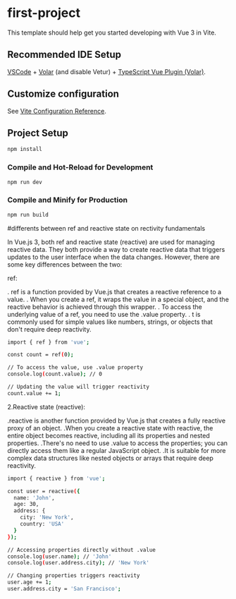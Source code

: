 # first-project

This template should help get you started developing with Vue 3 in Vite.

## Recommended IDE Setup

[VSCode](https://code.visualstudio.com/) + [Volar](https://marketplace.visualstudio.com/items?itemName=Vue.volar) (and disable Vetur) + [TypeScript Vue Plugin (Volar)](https://marketplace.visualstudio.com/items?itemName=Vue.vscode-typescript-vue-plugin).

## Customize configuration

See [Vite Configuration Reference](https://vitejs.dev/config/).

## Project Setup

```sh
npm install
```

### Compile and Hot-Reload for Development

```sh
npm run dev
```

### Compile and Minify for Production

```sh
npm run build
```
#differents between ref and reactive state on rectivity fundamentals

In Vue.js 3, both ref and reactive state (reactive) are used for managing reactive data. They both provide a way to create reactive data that triggers updates to the user interface when the data changes. However, there are some key differences between the two:

ref:

. ref is a function provided by Vue.js that creates a reactive reference to a value.
. When you create a ref, it wraps the value in a special object, and the reactive behavior is achieved through this wrapper.
. To access the underlying value of a ref, you need to use the .value property.
. t is commonly used for simple values like numbers, strings, or objects that don't require deep reactivity.

```sh
import { ref } from 'vue';

const count = ref(0);

// To access the value, use .value property
console.log(count.value); // 0

// Updating the value will trigger reactivity
count.value += 1;

```
2.Reactive state (reactive):

.reactive is another function provided by Vue.js that creates a fully reactive proxy of an object.
.When you create a reactive state with reactive, the entire object becomes reactive, including all its properties and nested properties.
.There's no need to use .value to access the properties; you can directly access them like a regular JavaScript object.
.It is suitable for more complex data structures like nested objects or arrays that require deep reactivity.

```sh
import { reactive } from 'vue';

const user = reactive({
  name: 'John',
  age: 30,
  address: {
    city: 'New York',
    country: 'USA'
  }
});

// Accessing properties directly without .value
console.log(user.name); // 'John'
console.log(user.address.city); // 'New York'

// Changing properties triggers reactivity
user.age += 1;
user.address.city = 'San Francisco';


```
